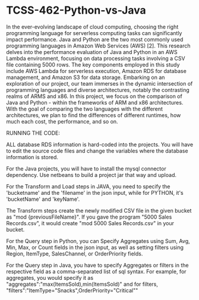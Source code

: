 # TCSS-462-Python-vs-Java

In the ever-evolving landscape of cloud computing, choosing the right programming language for serverless computing tasks can significantly impact performance. Java and Python are the two most commonly used programming languages in Amazon Web Services (AWS) [2]. This research delves into the performance evaluation of Java and Python in an AWS Lambda environment, focusing on data processing tasks involving a CSV file containing 5000 rows. The key components employed in this study include AWS Lambda for serverless execution, Amazon RDS for database management, and Amazon S3 for data storage. Embarking on an exploration of our project, our team immerses in the dynamic intersection of programming languages and diverse architectures, notably the contrasting realms of ARMS and x86. In this project, we focus on the comparison of Java and Python - within the
frameworks of ARM and x86 architectures. With the goal of comparing the two languages with the different architectures, we
plan to find the differences of different runtimes, how much each cost, the performance, and so on.

RUNNING THE CODE:

ALL database RDS information is hard-coded into the projects. You will have to edit the source code files and change the variables where the database information is stored.

For the Java projects, you will have to install the mysql connector dependency. Use netbeans to build a project jar that way and upload.

For the Transform and Load steps in JAVA, you need to specify the 'bucketname' and the 'filename' in the json input, while for PYTHON, it's 'bucketName' and 'keyName'.

The Transform steps create the newly modified CSV file in the given bucket as "mod {previousFileName}".
If you gave the program "5000 Sales Records.csv", it would create "mod 5000 Sales Records.csv" in your bucket.

For the Query step in Python, you can Specify Aggregates using Sum, Avg, Min, Max, or Count fields in the json input, as well as setting filters using Region, ItemType, SalesChannel, or OrderPriority fields.

For the Query step in Java, you have to specify Aggregates or filters in the respective field as a comma-separated list of sql syntax. For example, for aggregates, you would specify it as "aggregates":"max(ItemsSold),min(ItemsSold)" and for filters, "filters":"ItemType=\"Snacks\",OrderPriority=\"Critical\""

